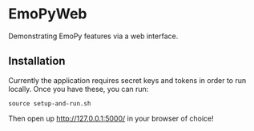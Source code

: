 # EmoPyWeb

Demonstrating EmoPy features via a web interface.

## Installation

Currently the application requires secret keys and tokens in order to run locally. Once you have these, you can run:   

```
source setup-and-run.sh
```

Then open up http://127.0.0.1:5000/ in your browser of choice!
